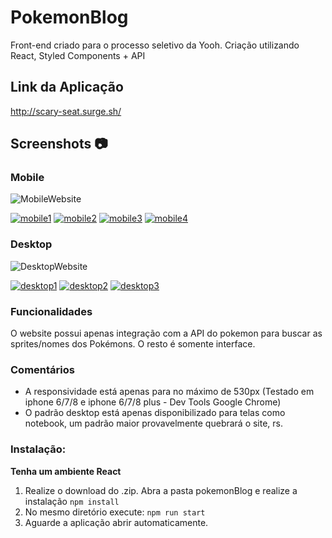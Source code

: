 # PokemonBlog

Front-end criado para o processo seletivo da Yooh.
Criação utilizando React, Styled Components + API

## Link da Aplicação

http://scary-seat.surge.sh/

## Screenshots :camera:

### Mobile
![MobileWebsite](https://media.giphy.com/media/KqURoSl6pcwjDmhvTt/giphy.gif)

<a href="https://imgbb.com/"><img src="https://i.ibb.co/3TqXrdY/mobile1.png" alt="mobile1" border="0"></a>
<a href="https://imgbb.com/"><img src="https://i.ibb.co/ykKm7fW/mobile2.png" alt="mobile2" border="0"></a>
<a href="https://imgbb.com/"><img src="https://i.ibb.co/HPJdVMK/mobile3.png" alt="mobile3" border="0"></a>
<a href="https://imgbb.com/"><img src="https://i.ibb.co/PD8S6nZ/mobile4.png" alt="mobile4" border="0"></a>

### Desktop

![DesktopWebsite](https://media.giphy.com/media/f5EP6A6wn5Sk12krNp/giphy.gif)


<a href="https://ibb.co/SvFnxM8"><img src="https://i.ibb.co/6sjPZTx/desktop1.png" alt="desktop1" border="0"></a>
<a href="https://ibb.co/7XDsDGW"><img src="https://i.ibb.co/NsqcqLj/desktop2.png" alt="desktop2" border="0"></a>
<a href="https://ibb.co/7NGQy97"><img src="https://i.ibb.co/VpvxBKX/desktop3.png" alt="desktop3" border="0"></a>


### Funcionalidades
O website possui apenas integração com a API do pokemon para buscar as sprites/nomes dos Pokémons.
O resto é somente interface.

### Comentários

- A responsividade está apenas para no máximo de 530px (Testado em iphone 6/7/8 e iphone 6/7/8 plus - Dev Tools Google Chrome)
- O padrão desktop está apenas disponibilizado para telas como notebook, um padrão maior provavelmente quebrará o site, rs.

### Instalação:
**Tenha um ambiente React**
1. Realize o download do .zip. Abra a pasta pokemonBlog e realize a instalação ```npm install```
2. No mesmo diretório execute: ```npm run start```
3. Aguarde a aplicação abrir automaticamente.


